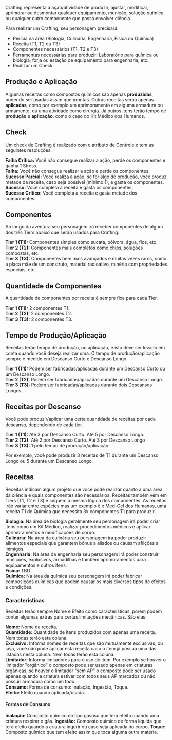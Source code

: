 Crafting representa a ação/atividade de produzir, ajustar, modificar, aprimorar ou desmontar qualquer equipamento, munição, solução química ou qualquer outro componente que possa envolver ciência.

Para realizar um Crafting, seu personagem precisará:

- Perícia na área (Biologia, Culinária, Engenharia, Física ou Química)
- Receita (T1, T2 ou T3)
- Componentes necessários (T1, T2 e T3)
- Ferramentas necessárias para produzir: Laboratório para química ou biologia, forja ou estação de equipamento para engenharia, etc.
- Realizar um Check

## Produção e Aplicação

Algumas receitas como compostos químicos são apenas **produzidas**, podendo ser usadas assim que prontas. Outras receitas serão apenas **aplicadas**, como por exemplo um aprimoramento em alguma armadura ou armamento, ou uma atividade como cirurgia. Já outros itens terão tempo de **produção** e **aplicação**, como o caso do Kit Médico dos Humanos.

## Check

Um check de Crafting é realizado com o atributo de Controle e tem as seguintes resoluções:

**Falha Crítica:** Você não consegue realizar a ação, perde os componentes e ganha 1 Stress.  
**Falha:** Você não consegue realizar a ação e perde os componentes.  
**Sucesso Parcial:** Você realiza a ação, se for algo de produção, você produz metade da receita, caso seja possível (mínimo 1), e gasta os componentes.  
**Sucesso:** Você completa a receita e gasta os componentes.  
**Sucesso Crítico:** Você completa a receita e gasta metade dos componentes.  

## Componentes

Ao longo da aventura seu personagem irá receber componentes de algum dos três Tiers abaixo que serão usados para Crafting.

**Tier 1 (T1):** Componentes simples como sucata, pólvora, água, fios, etc.  
**Tier 2 (T2):** Componentes mais completos como chips, soluções compostas, etc.  
**Tier 3 (T3):** Componentes bem mais avançados e muitas vezes raros, como a placa mãe de um construto, material radioativo, minério com propriedades especiais, etc.  

## Quantidade de Componentes

A quantidade de componentes por receita é sempre fixa para cada Tier.

**Tier 1 (T1):** 2 componentes T1.  
**Tier 2 (T2):** 2 componentes T2.  
**Tier 3 (T3):** 2 componentes T3.  

## Tempo de Produção/Aplicação

Receitas terão tempo de produção, ou aplicação, e isto deve ser levado em conta quando você deseja realizar uma. O tempo de produção/aplicação sempre é medido em Descanso Curto e Descanso Longo.

**Tier 1 (T1):** Podem ser fabricadas/aplicadas durante um Descanso Curto ou um Descanso Longo.  
**Tier 2 (T2):** Podem ser fabricadas/aplicadas durante um Descanso Longo.  
**Tier 3 (T3):** Podem ser fabricadas/aplicadas durante dois Descansos Longos.  

## Receitas por Descanso

Você pode produzir/aplicar uma certa quantidade de receitas por cada descanso, dependendo de cada tier.

**Tier 1 (T1):** Até 3 por Descanso Curto. Até 5 por Descanso Longo.  
**Tier 2 (T2):** Até 2 por Descanso Curto. Até 3 por Descanso Longo  
**Tier 3 (T3):** 1 pelo tempo de produção/aplicação.  

Por exemplo, você pode produzir 3 receitas de T1 durante um Descanso Longo ou 5 durante um Descanso Longo.

## Receitas

Receitas indicam algum projeto que você pode realizar quanto a uma área da ciência e quais componentes são necessários. Receitas também vêm em Tiers (T1, T2 e T3) e seguem a mesma lógica dos componentes. As receitas irão variar entre espécies mas um exemplo é o Med-Gel dos Humanos, uma receita T1 de Química que necessita 3x componentes T1 para produzir.

**Biologia:** Na área de biologia geralmente seu personagem irá poder criar itens como um Kit Médico, realizar procedimentos médicos e aplicar aprimoramentos e modificações de corpo.  
**Culinária:** Na área da culinária seu personagem irá poder produzir alimentos especiais que garantem bônus a aliados ou causam aflições a inimigos.  
**Engenharia:** Na área da engenharia seu personagem irá poder construir munições, explosivos, armadilhas e também aprimoramentos para equipamentos e outros itens.  
**Física:** TBD.  
**Química:** Na área da química seu personagem irá poder fabricar composições químicas que podem causar os mais diversos tipos de efeitos e condições.  

### Características
Receitas terão sempre Nome e Efeito como características, porém podem conter algumas extras para certas limitações mecânicas. São elas:

**Nome:** Nome da receita.  
**Quantidade:** Quantidade de itens produzidos com apenas uma receita. Nem todas terão esta coluna.  
**Exclusivo:** Informa nomes de receitas que são mutuamente exclusivas, ou seja, você não pode aplicar esta receita caso o item já possua uma das listadas nesta coluna. Nem todas terão esta coluna.   
**Limitador:** Informa limitadores para o uso do item. Por exemplo se houver o limitador "orgânico" o composto pode ser usado apenas em criaturas orgânicas, se houver o limitador "sem AP" o composto pode ser usado apenas quando a criatura estiver com todos seus AP marcados ou não possuir armadura como um todo.   
**Consumo:** Forma de consumo: Inalação, Ingestão, Toque.  
**Efeito:** Efeito quando aplicada/usada.

#### Formas de Consumo

**Inalação:** Composto químico do tipo gasoso que terá efeito quando uma criatura respirar o gás.
**Ingestão:** Composto químico de forma líquida que terá efeito quando a criatura ingerir ou caso seja aplicada no corpo.
**Toque:** Composto químico que tem efeito assim que toca alguma outra matéria.

